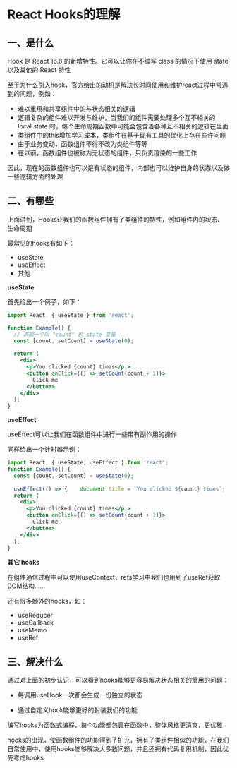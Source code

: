 # React Hooks的理解

## 一、是什么
Hook 是 React 16.8 的新增特性。它可以让你在不编写 class 的情况下使用 state 以及其他的 React 特性

至于为什么引入hook，官方给出的动机是解决长时间使用和维护react过程中常遇到的问题，例如：

- 难以重用和共享组件中的与状态相关的逻辑
- 逻辑复杂的组件难以开发与维护，当我们的组件需要处理多个互不相关的 local state 时，每个生命周期函数中可能会包含着各种互不相关的逻辑在里面
- 类组件中的this增加学习成本，类组件在基于现有工具的优化上存在些许问题
- 由于业务变动，函数组件不得不改为类组件等等
- 在以前，函数组件也被称为无状态的组件，只负责渲染的一些工作

因此，现在的函数组件也可以是有状态的组件，内部也可以维护自身的状态以及做一些逻辑方面的处理

## 二、有哪些

上面讲到，Hooks让我们的函数组件拥有了类组件的特性，例如组件内的状态、生命周期

最常见的hooks有如下：

- useState
- useEffect
- 其他


**useState**

首先给出一个例子，如下：

```jsx
import React, { useState } from 'react';

function Example() {
  // 声明一个叫 "count" 的 state 变量
  const [count, setCount] = useState(0);

  return (
    <div>
      <p>You clicked {count} times</p >
      <button onClick={() => setCount(count + 1)}>
        Click me
      </button>
    </div>
  );
}
```


**useEffect**

useEffect可以让我们在函数组件中进行一些带有副作用的操作

同样给出一个计时器示例：

```jsx
import React, { useState, useEffect } from 'react';
function Example() {
  const [count, setCount] = useState(0);
 
  useEffect(() => {    document.title = `You clicked ${count} times`;  });
  return (
    <div>
      <p>You clicked {count} times</p >
      <button onClick={() => setCount(count + 1)}>
        Click me
      </button>
    </div>
  );
}
```

**其它 hooks**

在组件通信过程中可以使用useContext，refs学习中我们也用到了useRef获取DOM结构......

还有很多额外的hooks，如：

- useReducer
- useCallback
- useMemo
- useRef

## 三、解决什么

通过对上面的初步认识，可以看到hooks能够更容易解决状态相关的重用的问题：

- 每调用useHook一次都会生成一份独立的状态

- 通过自定义hook能够更好的封装我们的功能

编写hooks为函数式编程，每个功能都包裹在函数中，整体风格更清爽，更优雅

hooks的出现，使函数组件的功能得到了扩充，拥有了类组件相似的功能，在我们日常使用中，使用hooks能够解决大多数问题，并且还拥有代码复用机制，因此优先考虑hooks